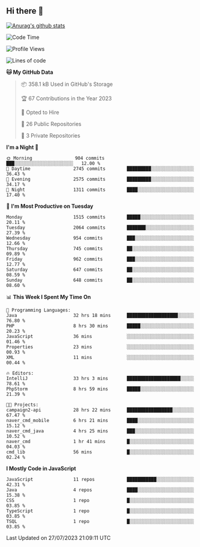 ## Hi there 👋

[![Anurag's github stats](https://github-readme-stats.vercel.app/api?username=Songwonseok)](https://github.com/anuraghazra/github-readme-stats)



<!--START_SECTION:waka-->
![Code Time](http://img.shields.io/badge/Code%20Time-2%2C377%20hrs%2028%20mins-blue)

![Profile Views](http://img.shields.io/badge/Profile%20Views-0-blue)

![Lines of code](https://img.shields.io/badge/From%20Hello%20World%20I%27ve%20Written-35.0%20million%20lines%20of%20code-blue)

**🐱 My GitHub Data** 

> 📦 358.1 kB Used in GitHub's Storage 
 > 
> 🏆 67 Contributions in the Year 2023
 > 
> 💼 Opted to Hire
 > 
> 📜 26 Public Repositories 
 > 
> 🔑 3 Private Repositories 
 > 
**I'm a Night 🦉** 

```text
🌞 Morning                904 commits         ███░░░░░░░░░░░░░░░░░░░░░░   12.00 % 
🌆 Daytime                2745 commits        █████████░░░░░░░░░░░░░░░░   36.43 % 
🌃 Evening                2575 commits        █████████░░░░░░░░░░░░░░░░   34.17 % 
🌙 Night                  1311 commits        ████░░░░░░░░░░░░░░░░░░░░░   17.40 % 
```
📅 **I'm Most Productive on Tuesday** 

```text
Monday                   1515 commits        █████░░░░░░░░░░░░░░░░░░░░   20.11 % 
Tuesday                  2064 commits        ███████░░░░░░░░░░░░░░░░░░   27.39 % 
Wednesday                954 commits         ███░░░░░░░░░░░░░░░░░░░░░░   12.66 % 
Thursday                 745 commits         ██░░░░░░░░░░░░░░░░░░░░░░░   09.89 % 
Friday                   962 commits         ███░░░░░░░░░░░░░░░░░░░░░░   12.77 % 
Saturday                 647 commits         ██░░░░░░░░░░░░░░░░░░░░░░░   08.59 % 
Sunday                   648 commits         ██░░░░░░░░░░░░░░░░░░░░░░░   08.60 % 
```


📊 **This Week I Spent My Time On** 

```text
💬 Programming Languages: 
Java                     32 hrs 18 mins      ███████████████████░░░░░░   76.80 % 
PHP                      8 hrs 30 mins       █████░░░░░░░░░░░░░░░░░░░░   20.23 % 
JavaScript               36 mins             ░░░░░░░░░░░░░░░░░░░░░░░░░   01.46 % 
Properties               23 mins             ░░░░░░░░░░░░░░░░░░░░░░░░░   00.93 % 
XML                      11 mins             ░░░░░░░░░░░░░░░░░░░░░░░░░   00.44 % 

🔥 Editors: 
IntelliJ                 33 hrs 3 mins       ████████████████████░░░░░   78.61 % 
PhpStorm                 8 hrs 59 mins       █████░░░░░░░░░░░░░░░░░░░░   21.39 % 

🐱‍💻 Projects: 
campaign2-api            28 hrs 22 mins      █████████████████░░░░░░░░   67.47 % 
naver_cmd_mobile         6 hrs 21 mins       ████░░░░░░░░░░░░░░░░░░░░░   15.12 % 
naver_cmd_java           4 hrs 25 mins       ███░░░░░░░░░░░░░░░░░░░░░░   10.52 % 
naver_cmd                1 hr 41 mins        █░░░░░░░░░░░░░░░░░░░░░░░░   04.03 % 
cmd_lib                  56 mins             █░░░░░░░░░░░░░░░░░░░░░░░░   02.24 % 
```

**I Mostly Code in JavaScript** 

```text
JavaScript               11 repos            ███████████░░░░░░░░░░░░░░   42.31 % 
Java                     4 repos             ████░░░░░░░░░░░░░░░░░░░░░   15.38 % 
CSS                      1 repo              █░░░░░░░░░░░░░░░░░░░░░░░░   03.85 % 
TypeScript               1 repo              █░░░░░░░░░░░░░░░░░░░░░░░░   03.85 % 
TSQL                     1 repo              █░░░░░░░░░░░░░░░░░░░░░░░░   03.85 % 
```




 Last Updated on 27/07/2023 21:09:11 UTC
<!--END_SECTION:waka-->
